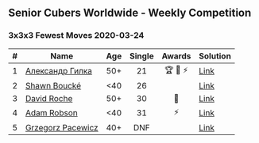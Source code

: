 ## Senior Cubers Worldwide - Weekly Competition
### 3x3x3 Fewest Moves 2020-03-24

| # | Name | Age | Single | Awards | Solution |
| :--: | -- | :--: | :--: | :--: | :-- |
| 1 | [Александр Гилка](../../persons/александр_гилка.md) | 50+ | 21 | 🏆 🥇 ⚡ | [Link](https://www.facebook.com/events/500266387310754/permalink/500800967257296/) |
| 2 | [Shawn Boucké](../../persons/shawn_boucke.md) | <40 | 26 |  | [Link](https://www.facebook.com/events/500266387310754/permalink/501216437215749/) |
| 3 | [David Roche](../../persons/david_roche.md) | 50+ | 30 | 🥈 | [Link](https://www.facebook.com/events/500266387310754/permalink/500672650603461/) |
| 4 | [Adam Robson](../../persons/adam_robson.md) | <40 | 31 | ⚡ | [Link](https://www.facebook.com/events/500266387310754/permalink/501846950486031/) |
| 5 | [Grzegorz Pacewicz](../../persons/grzegorz_pacewicz.md) | 40+ | DNF |  | [Link](https://www.facebook.com/events/500266387310754/permalink/501735783830481/) |

<!-- Global site tag (gtag.js) - Google Analytics -->
<script async src="https://www.googletagmanager.com/gtag/js?id=UA-86348435-3"></script>
<script>window.dataLayer = window.dataLayer || []; function gtag() {dataLayer.push(arguments);} gtag('js', new Date()); gtag('config', 'UA-86348435-3');</script>
